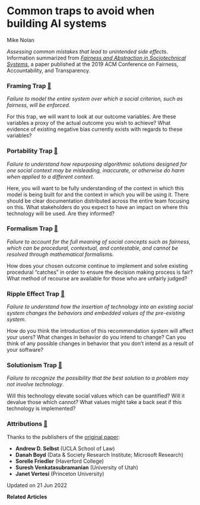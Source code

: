 # Common traps to avoid when building AI systems

Mike Nolan

_Assessing common mistakes that lead to unintended side effects_. Information summarized from [_Fairness and Abstraction in Sociotechnical Systems_](https://papers.ssrn.com/sol3/papers.cfm?abstract_id=3265913), a paper published at the 2019 ACM Conference on Fairness, Accountability, and Transparency.

### Framing Trap [🔗](common-traps-to-avoid-when-building-ai-systems.md#framing-trap) <a href="#framing-trap" id="framing-trap"></a>

_Failure to model the entire system over which a social criterion, such as fairness, will be enforced_.

For this trap, we will want to look at our outcome variables. Are these variables a proxy of the actual outcome you wish to achieve? What evidence of existing negative bias currently exists with regards to these variables?

### Portability Trap [🔗](common-traps-to-avoid-when-building-ai-systems.md#portability-trap) <a href="#portability-trap" id="portability-trap"></a>

_Failure to understand how repurposing algorithmic solutions designed for one social context may be misleading, inaccurate, or otherwise do harm when applied to a different context_.

Here, you will want to be fully understanding of the context in which this model is being built for and the context in which you will be using it. There should be clear documentation distributed across the entire team focusing on this. What stakeholders do you expect to have an impact on where this technology will be used. Are they informed?

### Formalism Trap [🔗](common-traps-to-avoid-when-building-ai-systems.md#formalism-trap) <a href="#formalism-trap" id="formalism-trap"></a>

_Failure to account for the full meaning of social concepts such as fairness, which can be procedural, contextual, and contestable, and cannot be resolved through mathematical formalisms_.

How does your chosen outcome continue to implement and solve existing procedural “catches” in order to ensure the decision making process is fair? What method of recourse are available for those who are unfairly judged?

### Ripple Effect Trap [🔗](common-traps-to-avoid-when-building-ai-systems.md#ripple-effect-trap) <a href="#ripple-effect-trap" id="ripple-effect-trap"></a>

_Failure to understand how the insertion of technology into an existing social system changes the behaviors and embedded values of the pre-existing system_.

How do you think the introduction of this recommendation system will affect your users? What changes in behavior do you intend to change? Can you think of any possible changes in behavior that you don’t intend as a result of your software?

### Solutionism Trap [🔗](common-traps-to-avoid-when-building-ai-systems.md#solutionism-trap) <a href="#solutionism-trap" id="solutionism-trap"></a>

_Failure to recognize the possibility that the best solution to a problem may not involve technology_.

Will this technology elevate social values which can be quantified? Will it devalue those which cannot? What values might take a back seat if this technology is implemented?

### Attributions [🔗](common-traps-to-avoid-when-building-ai-systems.md#attributions) <a href="#attributions" id="attributions"></a>

Thanks to the publishers of the [original paper](https://papers.ssrn.com/sol3/papers.cfm?abstract_id=3265913):

* **Andrew D. Selbst** (UCLA School of Law)
* **Danah Boyd** (Data & Society Research Institute; Microsoft Research)
* **Sorelle Friedler** (Haverford College)
* **Suresh Venkatasubramanian** (University of Utah)
* **Janet Vertesi** (Princeton University)

Updated on 21 Jun 2022

**Related Articles**
